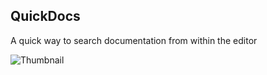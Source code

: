 ## QuickDocs
A quick way to search documentation from within the editor

![Thumbnail](https://github.com/user-attachments/assets/e374093f-879c-490e-8ebc-c2a44677d9cf)

